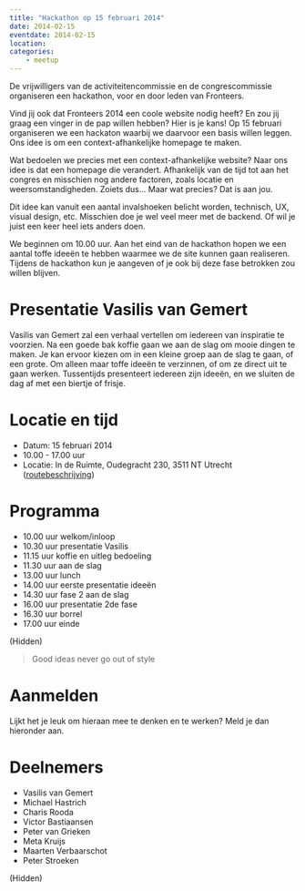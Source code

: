 ```yaml
---
title: "Hackathon op 15 februari 2014"
date: 2014-02-15
eventdate: 2014-02-15
location: 
categories: 
    - meetup
---
```

De vrijwilligers van de activiteitencommissie en de congrescommissie organiseren een hackathon, voor en door leden van Fronteers.

Vind jij ook dat Fronteers 2014 een coole website nodig heeft? En zou jij graag een vinger in de pap willen hebben? Hier is je kans! Op 15 februari organiseren we een hackaton waarbij we daarvoor een basis willen leggen. Ons idee is om een context-afhankelijke homepage te maken.

Wat bedoelen we precies met een context-afhankelijke website? Naar ons idee is dat een homepage die verandert. Afhankelijk van de tijd tot aan het congres en misschien nog andere factoren, zoals locatie en weersomstandigheden. Zoiets dus... Maar wat precies? Dat is aan jou.

Dit idee kan vanuit een aantal invalshoeken belicht worden, technisch, UX, visual design, etc. Misschien doe je wel veel meer met de backend. Of wil je juist een keer heel iets anders doen.

We beginnen om 10.00 uur. Aan het eind van de hackathon hopen we een aantal toffe ideeën te hebben waarmee we de site kunnen gaan realiseren. Tijdens de hackathon kun je aangeven of je ook bij deze fase betrokken zou willen blijven.

# Presentatie Vasilis van Gemert

Vasilis van Gemert zal een verhaal vertellen om iedereen van inspiratie te voorzien. 
Na een goede bak koffie gaan we aan de slag om mooie dingen te maken. Je kan ervoor kiezen om in een kleine groep aan de slag te gaan, of een grote. Om alleen maar toffe ideeën te verzinnen, of om ze direct uit te gaan werken. Tussentijds presenteert iedereen zijn ideeën, en we sluiten de dag af met een biertje of frisje.

# Locatie en tijd

* Datum: 15 februari 2014
* 10.00 - 17.00 uur
* Locatie: In de Ruimte, Oudegracht 230, 3511 NT Utrecht ([routebeschrijving](http://www.inderuimte.org/contact-inf/))

# Programma

* 10.00 uur welkom/inloop
* 10.30 uur presentatie Vasilis
* 11.15 uur koffie en uitleg bedoeling
* 11.30 uur aan de slag
* 13.00 uur lunch
* 14.00 uur eerste presentatie ideeën
* 14.30 uur fase 2 aan de slag
* 16.00 uur presentatie 2de fase
* 16.30 uur borrel
* 17.00 uur einde

(Hidden)

> Good ideas never go out of style

# Aanmelden

Lijkt het je leuk om hieraan mee te denken en te werken? Meld je dan hieronder aan.

# Deelnemers

* Vasilis van Gemert
* Michael Hastrich
* Charis Rooda
* Victor Bastiaansen
* Peter van Grieken
* Meta Kruijs
* Maarten Verbaarschot
* Peter Stroeken

(Hidden)